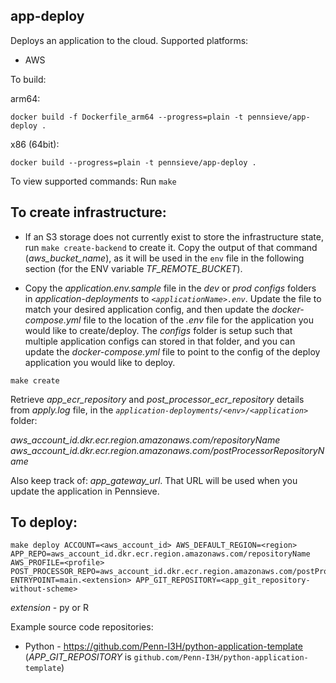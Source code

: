 ## app-deploy

Deploys an application to the cloud. Supported platforms:

- AWS

To build:

arm64:

`docker build -f Dockerfile_arm64 --progress=plain -t pennsieve/app-deploy .`

x86 (64bit):

`docker build --progress=plain -t pennsieve/app-deploy .`

To view supported commands: Run `make`

## To create infrastructure:

- If an S3 storage does not currently exist to store the infrastructure state, run `make create-backend` to create it. Copy the output of that command (*aws_bucket_name*), as it will be used in the `env` file in the following section (for the ENV variable *TF_REMOTE_BUCKET*).

- Copy the *application.env.sample* file in the *dev* or *prod* *configs* folders in *application-deployments* to *`<applicationName>.env`*. Update the file to match your desired application config, and then update the *docker-compose.yml* file to the location of the *<applicationName>.env* file for the application you would like to create/deploy. The *configs* folder is setup such that multiple application configs can stored in that folder, and you can update the *docker-compose.yml* file to point to the config of the deploy application you would like to deploy.


`make create`

Retrieve *app_ecr_repository* and *post_processor_ecr_repository* details from *apply.log* file, in the *`application-deployments/<env>/<application>`* folder: 

*aws_account_id.dkr.ecr.region.amazonaws.com/repositoryName*
*aws_account_id.dkr.ecr.region.amazonaws.com/postProcessorRepositoryName*

Also keep track of: *app_gateway_url*. That URL will be used when you update the application in Pennsieve.

## To deploy:

```
make deploy ACCOUNT=<aws_account_id> AWS_DEFAULT_REGION=<region> APP_REPO=aws_account_id.dkr.ecr.region.amazonaws.com/repositoryName AWS_PROFILE=<profile> POST_PROCESSOR_REPO=aws_account_id.dkr.ecr.region.amazonaws.com/postProcessorRepositoryName ENTRYPOINT=main.<extension> APP_GIT_REPOSITORY=<app_git_repository-without-scheme>
```

*extension* - py or R

Example source code repositories:

- Python - https://github.com/Penn-I3H/python-application-template (*APP_GIT_REPOSITORY* is `github.com/Penn-I3H/python-application-template`)